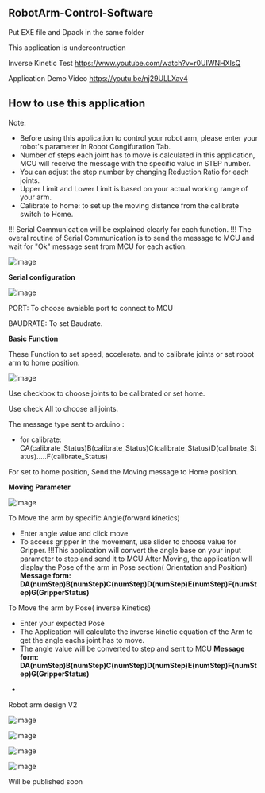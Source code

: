 ## RobotArm-Control-Software
Put EXE file and Dpack in the same folder

This application is undercontruction


Inverse Kinetic Test
https://www.youtube.com/watch?v=r0UIWNHXIsQ

Application Demo Video
https://youtu.be/nj29ULLXav4

## How to use this application

Note: 
+ Before using this application to control your robot arm, please enter your robot's parameter in Robot Congifuration Tab.
+ Number of steps each joint has to move is calculated in this application, MCU will receive the message with the specific value in STEP number.
+ You can adjust the step number by changing Reduction Ratio for each joints.
+ Upper Limit and Lower Limit is based on your actual working range of your arm.
+ Calibrate to home: to set up the moving distance from the calibrate switch to Home.

!!! Serial Communication will be explained clearly for each function. 
!!! The overal routine of Serial Communication is to send the message to MCU and wait for "Ok" message sent from MCU for each action.

![image](https://github.com/phamhduc/RobotArm-Control-Software/assets/101264143/e1819ec2-6fb8-4c52-b119-23baf3859d3e)

**Serial configuration**

![image](https://github.com/phamhduc/RobotArm-Control-Software/assets/101264143/61e50795-bd00-4d18-9cdd-f7bab7aeec3d)

PORT: To choose avaiable port to connect to MCU

BAUDRATE: To set Baudrate.

**Basic Function**

These Function to set speed, accelerate. and to calibrate joints or set robot arm to home position.

![image](https://github.com/phamhduc/RobotArm-Control-Software/assets/101264143/6f51a7a2-9e0e-4428-9d8e-0a7ee858d735)

Use checkbox to choose joints to be calibrated or set home.

Use check All to choose all joints.

The message type sent to arduino :
  + for calibrate: CA(calibrate_Status)B(calibrate_Status)C(calibrate_Status)D(calibrate_Status).....F(calibrate_Status)

For set to home position, Send the Moving message to Home position.

**Moving Parameter**

![image](https://github.com/phamhduc/RobotArm-Control-Software/assets/101264143/c2bb3b6f-cae8-4f09-b352-d04a062630b5)


To Move the arm by specific Angle(forward kinetics)
 + Enter angle value and click move
 + To access gripper in the movement, use slider to choose value for Gripper.
!!!This application will convert the angle base on your input parameter to step and send it to MCU
After Moving, the application will display the Pose of the arm in Pose section( Orientation and Position)
**Message form: DA(numStep)B(numStep)C(numStep)D(numStep)E(numStep)F(numStep)G(GripperStatus)**

To Move the arm by Pose( inverse Kinetics)
 + Enter your expected Pose
 + The Application will calculate the inverse kinetic equation of the Arm to get the angle eachs joint has to move.
 + The angle value will be converted to step and sent to MCU
**Message form: DA(numStep)B(numStep)C(numStep)D(numStep)E(numStep)F(numStep)G(GripperStatus)**




* 
Robot arm design V2

![image](https://github.com/phamhduc/RobotArm-Control-Software/assets/101264143/a30de161-779a-41eb-b42d-172bae49d36e)

![image](https://github.com/phamhduc/RobotArm-Control-Software/assets/101264143/55850852-e81f-4453-bcb5-bde61f33f4ac)

![image](https://github.com/phamhduc/RobotArm-Control-Software/assets/101264143/ec44bac4-4d94-442a-bcc3-fd990bc4f4ee)

![image](https://github.com/phamhduc/RobotArm-Control-Software/assets/101264143/6eb2bfcb-ffe5-4eb2-b3ae-b020d690d404)



Will be published soon
